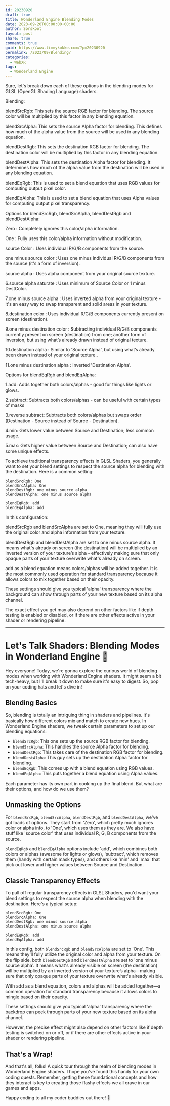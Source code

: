 ```yaml
---
id: 20230920
draft: true
title: Wonderland Engine Blending Modes
date: 2023-09-20T00:00:00+00:00
author: Sorskoot
layout: post
share: true
comments: true
guid: https://www.timmykokke.com/?p=20230920
permalink: /2023/09/Blending/
categories:
  - WebXR
tags:
  - Wonderland Engine
---
```


Sure, let's break down each of these options in the blending modes for GLSL (OpenGL Shading Language) shaders.

Blending:

blendSrcRgb: This sets the source RGB factor for blending. The source color will be multiplied by this factor in any blending equation.

blendSrcAlpha: This sets the source Alpha factor for blending. This defines how much of the alpha value from the source will be used in any blending equation.

blendDestRgb: This sets the destination RGB factor for blending. The destination color will be multiplied by this factor in any blending equation.

blendDestAlpha: This sets the destination Alpha factor for blending. It determines how much of the alpha value from the destination will be used in any blending equation.

blendEqRgb: This is used to set a blend equation that uses RGB values for computing output pixel color.

blendEqAlpha: This is used to set a blend equation that uses Alpha values for computing output pixel transparency.

Options for blendSrcRgb, blendSrcAlpha, blendDestRgb and blendDestAlpha:

Zero : Completely ignores this color/alpha information.

One : Fully uses this color/alpha information without modification.

source Color : Uses individual R/G/B components from the source.

one minus source color : Uses one minus individual R/G/B components from the source (it's a form of inversion).

source alpha : Uses alpha component from your original source texture.

6.source alpha saturate : Uses minimum of Source Color or 1 minus DestColor.

7.one minus source alpha : Uses inverted alpha from your original texture - it's an easy way to swap transparent and solid areas in your texture.

8.destination color : Uses individual R/G/B components currently present on screen (destination).

9.one minus destination color : Subtracting individual R/G/B components currently present on screen (destination) from one; another form of inversion, but using what’s already drawn instead of original texture.

10.destination alpha : Similar to 'Source Alpha', but using what’s already been drawn instead of your original texture..

11.one minus destination alpha : Inverted 'Destination Alpha'.

Options for blendEqRgb and blendEqAlpha:

1.add: Adds together both colors/alphas - good for things like lights or glows.

2.subtract: Subtracts both colors/alphas - can be useful with certain types of masks

3.reverse subtract: Subtracts both colors/alphas but swaps order (Destination - Source instead of Source - Destination).

4.min: Gets lower value between Source and Destination; less common usage.

5.max: Gets higher value between Source and Destination; can also have some unique effects.

To achieve traditional transparency effects in GLSL Shaders, you generally want to set your blend settings to respect the source alpha for blending with the destination. Here is a common setting:

```
blendSrcRgb: One
blendSrcAlpha: One
blendDestRgb: one minus source alpha 
blendDestAlpha: one minus source alpha 

blendEqRgb: add
blendEqAlpha: add
```

In this configuration:

blendSrcRgb and blendSrcAlpha are set to One, meaning they will fully use the original color and alpha information from your texture.

blendDestRgb and blendDestAlpha are set to one minus source alpha. It means what's already on screen (the destination) will be multiplied by an inverted version of your texture’s alpha - effectively making sure that only opaque parts of your texture overwrite what's already on screen.

add as a blend equation means colors/alphas will be added together. It is the most commonly used operation for standard transparency because it allows colors to mix together based on their opacity.

These settings should give you typical 'alpha' transparency where the background can show through parts of your new texture based on its alpha channel.

The exact effect you get may also depend on other factors like if depth testing is enabled or disabled, or if there are other effects active in your shader or rendering pipeline.

---

# Let's Talk Shaders: Blending Modes in Wonderland Engine 🎩

Hey everyone! Today, we're gonna explore the curious world of blending modes when working with Wonderland Engine shaders. It might seem a bit tech-heavy, but I'll break it down to make sure it's easy to digest. So, pop on your coding hats and let's dive in!

## Blending Basics

So, blending is totally an intriguing thing in shaders and pipelines. It's basically how different colors mix and match to create new hues. In Wonderland Engine shaders, we tweak certain parameters to set up our blending equations:

- `blendSrcRgb`: This one sets up the source RGB factor for blending.
- `blendSrcAlpha`: This handles the source Alpha factor for blending.
- `blendDestRgb`: This takes care of the destination RGB factor for blending.
- `blendDestAlpha`: This guy sets up the destination Alpha factor for blending.
- `blendEqRgb`: This comes up with a blend equation using RGB values.
- `blendEqAlpha`: This puts together a blend equation using Alpha values.

Each parameter has its own part in cooking up the final blend. But what are their options, and how do we use them? 

## Unmasking the Options

For `blendSrcRgb`, `blendSrcAlpha`, `blendDestRgb`, and `blendDestAlpha`, we've got loads of options. They start from 'Zero', which pretty much ignores color or alpha info, to 'One', which uses them as they are. We also have stuff like 'source color' that uses individual R, G, B components from the source.

`blendEqRgb` and `blendEqAlpha` options include 'add', which combines both colors or alphas (awesome for lights or glows), 'subtract', which removes them (handy with certain mask types), and others like 'min' and 'max' that pick out lower and higher values between Source and Destination.

## Classic Transparency Effects

To pull off regular transparency effects in GLSL Shaders, you'd want your blend settings to respect the source alpha when blending with the destination. Here's a typical setup:

```
blendSrcRgb: One
blendSrcAlpha: One
blendDestRgb: one minus source alpha 
blendDestAlpha: one minus source alpha 

blendEqRgb: add
blendEqAlpha: add
```

In this config, both `blendSrcRgb` and `blendSrcAlpha` are set to 'One'. This means they'll fully utilize the original color and alpha from your texture. On the flip side, both `blendDestRgb` and `blendDestAlpha` are set to 'one minus source alpha'. It means what's already visible on screen (the destination) will be multiplied by an inverted version of your texture’s alpha—making sure that only opaque parts of your texture overwrite what's already visible.

With add as a blend equation, colors and alphas will be added together—a common operation for standard transparency because it allows colors to mingle based on their opacity.

These settings should give you typical 'alpha' transparency where the backdrop can peek through parts of your new texture based on its alpha channel.

However, the precise effect might also depend on other factors like if depth testing is switched on or off, or if there are other effects active in your shader or rendering pipeline.

## That's a Wrap!

And that's all, folks! A quick tour through the realm of blending modes in Wonderland Engine shaders. I hope you've found this handy for your own coding quests. Remember, getting these foundational concepts and how they interact is key to creating those flashy effects we all crave in our games and apps.

Happy coding to all my coder buddies out there! 🚀